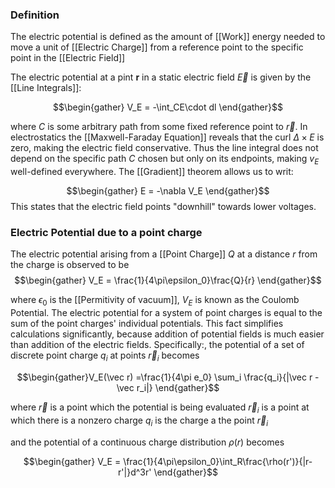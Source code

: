 ### Definition

The electric potential is defined as the amount of [[Work]] energy needed to move a unit of [[Electric Charge]]  from a reference point to the specific point in the [[Electric Field]] 

The electric potential at a pint $\mathbf r$ in a static electric field $\vec E$ is given by the [[Line Integrals]]: 

$$\begin{gather} V_E = -\int_CE\cdot dl \end{gather}$$

where $C$ is some arbitrary path from some fixed reference point to $\vec r$. In electrostatics the [[Maxwell-Faraday Equation]] reveals that the curl $\Delta \times E$ is zero, making the electric field conservative. Thus the line integral does not depend on the specific path $C$ chosen but only on its endpoints, making $v_E$ well-defined everywhere. The [[Gradient]] theorem allows us to writ:

$$\begin{gather} E = -\nabla V_E \end{gather}$$
This states that the electric field points "downhill" towards lower voltages.


### Electric Potential due to a point charge

The electric potential arising from a [[Point Charge]] $Q$ at a distance $r$ from the charge is observed to be $$\begin{gather} V_E = \frac{1}{4\pi\epsilon_0}\frac{Q}{r} \end{gather}$$

where $\epsilon_0$ is the [[Permitivity of vacuum]], $V_E$ is known as the Coulomb Potential. The electric potential for a system of point charges is equal to the sum of the point charges' individual potentials. This fact simplifies calculations significantly, because addition of potential fields is much easier than addition of the electric fields. Specifically:, the potential of a set of discrete point charge $q_i$ at points $\vec r_i$ becomes

$$\begin{gather}V_E(\vec r) =\frac{1}{4\pi e_0} \sum_i \frac{q_i}{|\vec r - \vec r_i|} \end{gather}$$

where
$\vec r$ is a point which the potential is being evaluated
$\vec r_i$ is a point at which there is a nonzero charge 
$q_i$ is the charge a the point $\vec r_i$

and the potential of a continuous charge  distribution $\rho(r)$ becomes 

$$\begin{gather} V_E = \frac{1}{4\pi\epsilon_0}\int_R\frac{\rho(r')}{|r-r'|}d^3r' \end{gather}$$